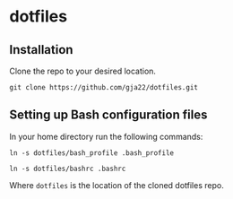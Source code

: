 # dotfiles

## Installation
Clone the repo to your desired location.

`git clone https://github.com/gja22/dotfiles.git`

## Setting up Bash configuration files
In your home directory run the following commands:

`ln -s dotfiles/bash_profile .bash_profile`

`ln -s dotfiles/bashrc .bashrc`

Where `dotfiles` is the location of the cloned dotfiles repo.
